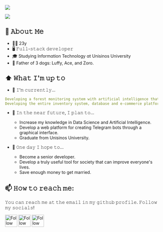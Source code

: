 <!--
**gustavosett/gustavosett** is a ✨ _special_ ✨ repository because its `README.md` (this file) appears on your GitHub profile.

Here are some ideas to get you started:

- 🔭 I’m currently working on ...
- 🌱 I’m currently learning ...
- 👯 I’m looking to collaborate on ...
- 🤔 I’m looking for help with ...
- 💬 Ask me about ...
- 📫 How to reach me: ...
- 😄 Pronouns: ...
- ⚡ Fun fact: ...
-->
<img src="https://cdn.discordapp.com/attachments/1069432148186112081/1078629249474383902/d24007-253-20f3b1782f185f19992d-0.png">

![](https://vbr.wocr.tk/badge?page_id=gustavosett)

## :book: 𝙰𝚋𝚘𝚞𝚝 𝙼𝚎
- 👴🏻 23y
- 🖥 𝙵𝚞𝚕𝚕-𝚜𝚝𝚊𝚌𝚔 𝚍𝚎𝚟𝚎𝚕𝚘𝚙𝚎𝚛
- 🎓 Studying Informαtion Technology αt Unisinos University
- 🐶 Father of 3 dogs: Luffy, Ace, and Zoro.

## ⬆ 𝚆𝚑𝚊𝚝 𝙸'𝚖 𝚞𝚙 𝚝𝚘
- 🔨 𝙸'𝚖 𝚌𝚞𝚛𝚛𝚎𝚗𝚝𝚕𝚢...
```yaml
Developing a forest monitoring system with artificial intelligence that detects potential fires and triggers alarms.
Developing the entire inventory system, database and e-commerce platform for the company SolarSystemBrasil.
```
- 🎯 𝙸𝚗 𝚝𝚑𝚎 𝚗𝚎𝚊𝚛 𝚏𝚞𝚝𝚞𝚛𝚎, 𝙸 𝚙𝚕𝚊𝚗 𝚝𝚘...
	- Increase my knowledge in Data Science and Artificial Intelligence.
	- Develop a web platform for creating Telegram bots through a graphical interface.
	- Graduate from Unisinos University.

- 🤞 𝙾𝚗𝚎 𝚍𝚊𝚢 𝙸 𝚑𝚘𝚙𝚎 𝚝𝚘...
	- Become a senior developer.
	- Develop a truly useful tool for society that can improve everyone's lives.
	- Save enough money to get married.

## 📫 𝙷𝚘𝚠 𝚝𝚘 𝚛𝚎𝚊𝚌𝚑 𝚖𝚎:
𝚈𝚘𝚞 𝚌𝚊𝚗 𝚛𝚎𝚊𝚌𝚑 𝚖𝚎 𝚊𝚝 𝚝𝚑𝚎 𝚎𝚖𝚊𝚒𝚕 𝚒𝚗 𝚖𝚢 𝚐𝚒𝚝𝚑𝚞𝚋 𝚙𝚛𝚘𝚏𝚒𝚕𝚎. 𝙵𝚘𝚕𝚕𝚘𝚠 𝚖𝚢 𝚜𝚘𝚌𝚒𝚊𝚕𝚜!

[<img src="https://raw.githubusercontent.com/Raymo111/Raymo111/master/socials/linkedin.png" height="40em" align="center" alt="Follow Gustavo on LinkedIn" title="Follow Gustavo on LinkedIn"/>](https://www.linkedin.com/in/gustavo-carvalho-0250411a7/)
[<img src="https://cdn.freebiesupply.com/images/large/2x/steam-logo-transparent.png" height="40em" align="center" alt="Follow Gustavo on Steam" title="Follow Gustavo on Steam"/>](https://steamcommunity.com/id/Nitruusz)
[<img src="https://raw.githubusercontent.com/Raymo111/Raymo111/master/socials/instagram.svg" height="40em" align="center" alt="Follow Gustavo on Instagram" title="Follow Gustavo on Instagram"/>](https://instagram.com/guh.rib)
